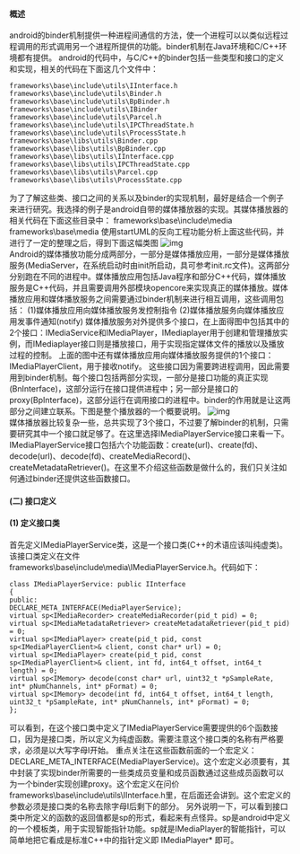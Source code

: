 #### 概述    
android的binder机制提供一种进程间通信的方法，使一个进程可以以类似远程过程调用的形式调用另一个进程所提供的功能。binder机制在Java环境和C/C++环境都有提供。
android的代码中，与C/C++的binder包括一些类型和接口的定义和实现，相关的代码在下面这几个文件中：
```  
frameworks\base\include\utils\IInterface.h
frameworks\base\include\utils\Binder.h
frameworks\base\include\utils\BpBinder.h
frameworks\base\include\utils\IBinder
frameworks\base\include\utils\Parcel.h
frameworks\base\include\utils\IPCThreadState.h
frameworks\base\include\utils\ProcessState.h
frameworks\base\libs\utils\Binder.cpp
frameworks\base\libs\utils\BpBinder.cpp
frameworks\base\libs\utils\IInterface.cpp
frameworks\base\libs\utils\IPCThreadState.cpp
frameworks\base\libs\utils\Parcel.cpp
frameworks\base\libs\utils\ProcessState.cpp	
```
为了了解这些类、接口之间的关系以及binder的实现机制，最好是结合一个例子来进行研究。我选择的例子是android自带的媒体播放器的实现。其媒体播放器的相关代码在下面这些目录中：
frameworks\base\include\media
frameworks\base\media
使用startUML的反向工程功能分析上面这些代码，并进行了一定的整理之后，得到下面这幅类图
![img](P)  
Android的媒体播放功能分成两部分，一部分是媒体播放应用，一部分是媒体播放服务(MediaServer，在系统启动时由init所启动，具可参考init.rc文件)。这两部分分别跑在不同的进程中。媒体播放应用包括Java程序和部分C++代码，媒体播放服务是C++代码，并且需要调用外部模块opencore来实现真正的媒体播放。媒体播放应用和媒体播放服务之间需要通过binder机制来进行相互调用，这些调用包括：
(1)媒体播放应用向媒体播放服务发控制指令
(2)媒体播放服务向媒体播放应用发事件通知(notify)
媒体播放服务对外提供多个接口，在上面得图中包括其中的2个接口：IMediaService和IMediaPlayer，IMediaplayer用于创建和管理播放实例，而IMediaplayer接口则是播放接口，用于实现指定媒体文件的播放以及播放过程的控制。
上面的图中还有媒体播放应用向媒体播放服务提供的1个接口：IMediaPlayerClient，用于接收notify。
这些接口因为需要跨进程调用，因此需要用到binder机制。每个接口包括两部分实现，一部分是接口功能的真正实现(BnInterface)，这部分运行在接口提供进程中；另一部分是接口的proxy(BpInterface)，这部分运行在调用接口的进程中。binder的作用就是让这两部分之间建立联系。下图是整个播放器的一个概要说明。
![img](P)  
媒体播放器比较复杂一些，总共实现了3个接口，不过要了解binder的机制，只需要研究其中一个接口就足够了。在这里选择IMediaPlayerService接口来看一下。
IMediaPlayerService接口包括六个功能函数：create(url)、create(fd)、decode(url)、decode(fd)、createMediaRecord()、createMetadataRetriever()。在这里不介绍这些函数是做什么的，我们只关注如何通过binder还提供这些函数接口。
#### (二) 接口定义
#### (1) 定义接口类
首先定义IMediaPlayerService类，这是一个接口类(C++的术语应该叫纯虚类)。该接口类定义在文件frameworks\base\include\media\IMediaPlayerService.h。代码如下：
```  
class IMediaPlayerService: public IInterface
{
public:
DECLARE_META_INTERFACE(MediaPlayerService);
virtual sp<IMediaRecorder> createMediaRecorder(pid_t pid) = 0;
virtual sp<IMediaMetadataRetriever> createMetadataRetriever(pid_t pid) = 0;
virtual sp<IMediaPlayer> create(pid_t pid, const sp<IMediaPlayerClient>& client, const char* url) = 0;
virtual sp<IMediaPlayer> create(pid_t pid, const sp<IMediaPlayerClient>& client, int fd, int64_t offset, int64_t length) = 0;
virtual sp<IMemory> decode(const char* url, uint32_t *pSampleRate, int* pNumChannels, int* pFormat) = 0;
virtual sp<IMemory> decode(int fd, int64_t offset, int64_t length, uint32_t *pSampleRate, int* pNumChannels, int* pFormat) = 0;
};	
```
可以看到，在这个接口类中定义了IMediaPlayerService需要提供的6个函数接口，因为是接口类，所以定义为纯虚函数。需要注意这个接口类的名称有严格要求，必须是以大写字母I开始。
重点关注在这些函数前面的一个宏定义： DECLARE_META_INTERFACE(MediaPlayerService)。这个宏定义必须要有，其中封装了实现binder所需要的一些类成员变量和成员函数通过这些成员函数可以为一个binder实现创建proxy。这个宏定义在问价frameworks\base\include\utils\IInterface.h里，在后面还会讲到。这个宏定义的参数必须是接口类的名称去除字母I后剩下的部分。
另外说明一下，可以看到接口类中所定义的函数的返回值都是sp<xxxx>的形式，看起来有点怪异。sp是android中定义的一个模板类，用于实现智能指针功能。sp<IMediaPlayer>就是IMediaPlayer的智能指针，可以简单地把它看成是标准C++中的指针定义即 IMediaPlayer* 即可。